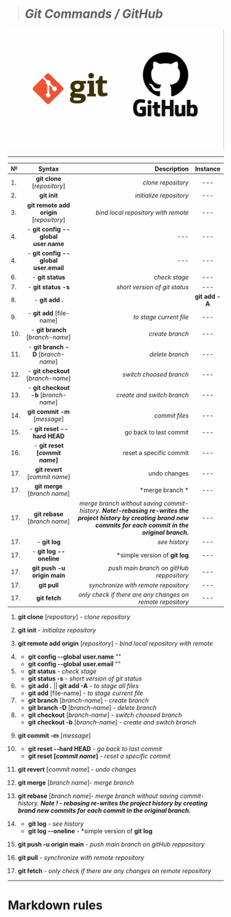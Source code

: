 > # ***Git Commands / GitHub***
![git image](/assets/images/git-img.jpg 'Git/GitHub')

***
| №           | Syntax |    Description     |Instance|
| :---        |    :----:   |          ---: | :----:  |
| 1.          | **git clone** [*repository*]|*clone repository*|---|
| 2.          | **git init** | *initialize repository*|---|
| 3.          | **git remote add origin** [*repository*]| *bind local repository with remote*|---|
| 4.          | - **git config --global** **user.name**| ---|---|
| 4.          | - **git config --global** **user.email**| ---|---|
| 6.          | - **git status**| *check stage*|---|
| 7.          | - **git status -s**| *short version of git status*|---|
| 8.          | - **git add .** || **git add -A**| *to stage all files*|---|
| 9.          | - **git add** [file-name]| *to stage current file*|---|
| 10.         | - **git branch** [*branch-name*]| *create branch*|---|
| 11.         | - **git branch -D** [*branch-name*]| *delete branch*|---|
| 12.         | - **git checkout** [*branch-name*]| *switch choosed branch*|---|
| 13.         | - **git checkout -b** [*branch-name*]| *create and switch branch*|---|
| 14.         | **git commit -m** [*message*]| *commit files*|---|
| 15.         |  - **git reset --hard HEAD**| go back to last commit|---|
| 16.         |  - **git reset [*commit name*]**| reset a specific commit|---|
| 17.         |  **git revert** [*commit name*]| undo changes|---|
| 17.         |**git merge** [*branch name*]| *merge branch *|---|
| 17.         |**git rebase** [*branch name*]| *merge branch without saving commit-history.*                  ***Note!-rebasing re-writes the project history by creating brand new commits for each commit in the original branch.***|---|
| 17.         | - **git log**| *see history*|---|
| 17.         |- **git log --oneline**| *simple version of **git log**|---|
| 17.         |  **git push -u origin main**| *push main branch on gitHub reppository*|---|
| 17.         | **git pull**|*synchronize with remote repository*|---|
| 17.         | **git fetch**|*only check if there are any changes on remote repository*|---|


1.    **git clone** [*repository*] - *clone repository*
2.    **git init** - *initialize repository*
3.    **git remote add origin** [*repository*] - *bind local repository with remote*

4.  - **git config --global** **user.name** ""
    - **git config --global** **user.email** ""

5.    - **git status** - *check stage*
      - **git status -s** - *short version of git status*
6.    - **git add .** || **git add -A** - *to stage all files*
      - **git add** [file-name] - *to stage current file*
7.    - **git branch** [*branch-name*] - *create branch*
      - **git branch -D** [*branch-name*] - *delete branch*
8.   - **git checkout** [*branch-name*] - *switch choosed branch*
     - **git checkout -b** [*branch-name*] - *create and switch branch*
9.    **git commit -m** [*message*]
10.   - **git reset --hard HEAD**   - *go back to last commit*
      - **git reset [*commit name*]** - *reset a specific commit*
11.   **git revert** [*commit name*] - *undo changes*
12.   **git merge** [*branch name*]- *merge branch* 
13.   **git rebase** [*branch name*]- *merge branch without saving commit-history.* ***Note ! - rebasing re-writes the project history by creating brand new commits for each commit in the original branch.***
14.   - **git log** - *see history*
      - **git log --oneline** - *simple version of **git log**

15.   **git push -u origin main** - *push main branch on gitHub reppository*
16.   **git pull** - *synchronize with remote repository*
17.   **git fetch**  - *only check if there are any changes on remote repository*

***
# Markdown rules


